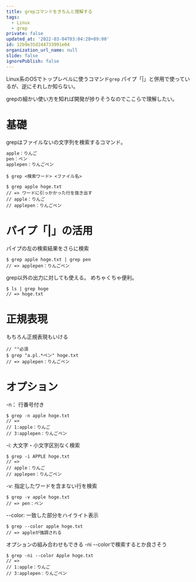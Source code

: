 ```yaml
---
title: grepコマンドをきちんと理解する
tags:
  - Linux
  - grep
private: false
updated_at: '2022-03-04T03:04:28+09:00'
id: 12b9e35d244733991e04
organization_url_name: null
slide: false
ignorePublish: false
---
```

Linux系のOSでトップレベルに使うコマンド```grep```
パイプ「|」と併用で使っているが、逆にそれしか知らない。

grepの細かい使い方を知れば開発が捗りそうなのでここらで理解したい。

# 基礎
grepはファイルないの文字列を検索するコマンド。

```hoge.txt
apple：りんご
pen：ペン
applepen：りんごペン
```

```terminal
$ grep <検索ワード> <ファイル名>

$ grep apple hoge.txt
// => ワードに引っかかった行を抜き出す
// apple：りんご
// applepen：りんごペン
```

# パイプ「|」の活用
パイプの左の検索結果をさらに検索
```terminal
$ grep apple hoge.txt | grep pen
// => applepen：りんごペン
```

grep以外の出力に対しても使える。
めちゃくちゃ便利。
```terminal
$ ls | grep hoge
// => hoge.txt
```

# 正規表現
もちろん正規表現もいける
```terminal
// ""必須
$ grep "a.pl.*ペン" hoge.txt
// => applepen：りんごペン
```

# オプション
-n： 行番号付き
```terminal
$ grep -n apple hoge.txt
// =>
// 1:apple：りんご
// 3:applepen：りんごペン
```

-i: 大文字・小文字区別なく検索
```terminal
$ grep -i APPLE hoge.txt
// =>
// apple：りんご
// applepen：りんごペン
```

-v: 指定したワードを含まない行を検索
```terminal
$ grep -v apple hoge.txt
// => pen：ペン
```

--color: 一致した部分をハイライト表示
```terminal
$ grep --color apple hoge.txt
// => appleが強調される
```

オプションの組み合わせもできる
-ni --colorで検索するとか良さそう
```terminal
$ grep -ni --color Apple hoge.txt
// =>
// 1:apple：りんご
// 3:applepen：りんごペン
```



